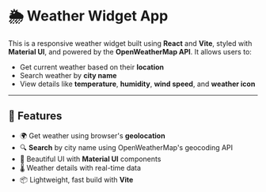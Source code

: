 # 🌦️ Weather Widget App

This is a responsive weather widget built using **React** and **Vite**, styled with **Material UI**, and powered by the **OpenWeatherMap API**. It allows users to:

- Get current weather based on their **location**
- Search weather by **city name**
- View details like **temperature**, **humidity**, **wind speed**, and **weather icon**

---

## 🚀 Features

- 🌍 Get weather using browser's **geolocation**
- 🔍 **Search** by city name using OpenWeatherMap's geocoding API
- 🎨 Beautiful UI with **Material UI** components
- 🌡️ Weather details with real-time data
- 📦 Lightweight, fast build with **Vite**




